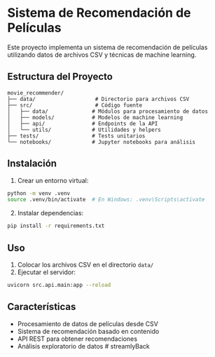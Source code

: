 # Sistema de Recomendación de Películas

Este proyecto implementa un sistema de recomendación de películas utilizando datos de archivos CSV y técnicas de machine learning.

## Estructura del Proyecto

```
movie_recommender/
├── data/                   # Directorio para archivos CSV
├── src/                    # Código fuente
│   ├── data/              # Módulos para procesamiento de datos
│   ├── models/            # Modelos de machine learning
│   ├── api/               # Endpoints de la API
│   └── utils/             # Utilidades y helpers
├── tests/                 # Tests unitarios
└── notebooks/             # Jupyter notebooks para análisis
```

## Instalación

1. Crear un entorno virtual:
```bash
python -m venv .venv
source .venv/bin/activate  # En Windows: .venv\Scripts\activate
```

2. Instalar dependencias:
```bash
pip install -r requirements.txt
```

## Uso

1. Colocar los archivos CSV en el directorio `data/`
2. Ejecutar el servidor:
```bash
uvicorn src.api.main:app --reload
```

## Características

- Procesamiento de datos de películas desde CSV
- Sistema de recomendación basado en contenido
- API REST para obtener recomendaciones
- Análisis exploratorio de datos #   s t r e a m l y B a c k  
 